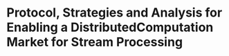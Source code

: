 # Protocol, Strategies and Analysis for Enabling a DistributedComputation Market for Stream Processing
